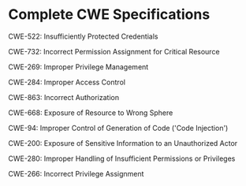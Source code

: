

# Complete CWE Specifications

CWE-522: Insufficiently Protected Credentials

CWE-732: Incorrect Permission Assignment for Critical Resource

CWE-269: Improper Privilege Management

CWE-284: Improper Access Control

CWE-863: Incorrect Authorization

CWE-668: Exposure of Resource to Wrong Sphere

CWE-94: Improper Control of Generation of Code ('Code Injection')

CWE-200: Exposure of Sensitive Information to an Unauthorized Actor

CWE-280: Improper Handling of Insufficient Permissions or Privileges 

CWE-266: Incorrect Privilege Assignment